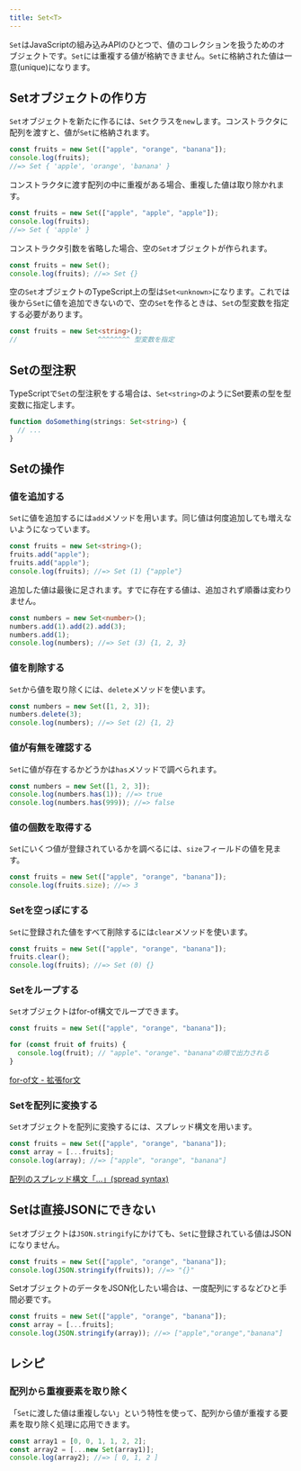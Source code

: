 ```yaml
---
title: Set<T>
---
```


`Set`はJavaScriptの組み込みAPIのひとつで、値のコレクションを扱うためのオブジェクトです。`Set`には重複する値が格納できません。`Set`に格納された値は一意(unique)になります。

## Setオブジェクトの作り方

`Set`オブジェクトを新たに作るには、`Set`クラスを`new`します。コンストラクタに配列を渡すと、値が`Set`に格納されます。

```typescript
const fruits = new Set(["apple", "orange", "banana"]);
console.log(fruits);
//=> Set { 'apple', 'orange', 'banana' }
```

コンストラクタに渡す配列の中に重複がある場合、重複した値は取り除かれます。

```typescript
const fruits = new Set(["apple", "apple", "apple"]);
console.log(fruits);
//=> Set { 'apple' }
```

コンストラクタ引数を省略した場合、空の`Set`オブジェクトが作られます。

```typescript
const fruits = new Set();
console.log(fruits); //=> Set {}
```

空の`Set`オブジェクトのTypeScript上の型は`Set<unknown>`になります。これでは後から`Set`に値を追加できないので、空の`Set`を作るときは、`Set`の型変数を指定する必要があります。

```typescript
const fruits = new Set<string>();
//                    ^^^^^^^^ 型変数を指定
```

## Setの型注釈

TypeScriptで`Set`の型注釈をする場合は、`Set<string>`のようにSet要素の型を型変数に指定します。

```typescript
function doSomething(strings: Set<string>) {
  // ...
}
```

## Setの操作

### 値を追加する

`Set`に値を追加するには`add`メソッドを用います。同じ値は何度追加しても増えないようになっています。

```typescript
const fruits = new Set<string>();
fruits.add("apple");
fruits.add("apple");
console.log(fruits); //=> Set (1) {"apple"}
```

追加した値は最後に足されます。すでに存在する値は、追加されず順番は変わりません。

```typescript
const numbers = new Set<number>();
numbers.add(1).add(2).add(3);
numbers.add(1);
console.log(numbers); //=> Set (3) {1, 2, 3}
```

### 値を削除する

`Set`から値を取り除くには、`delete`メソッドを使います。

```typescript
const numbers = new Set([1, 2, 3]);
numbers.delete(3);
console.log(numbers); //=> Set (2) {1, 2}
```

### 値が有無を確認する

`Set`に値が存在するかどうかは`has`メソッドで調べられます。

```typescript
const numbers = new Set([1, 2, 3]);
console.log(numbers.has(1)); //=> true
console.log(numbers.has(999)); //=> false
```

### 値の個数を取得する

`Set`にいくつ値が登録されているかを調べるには、`size`フィールドの値を見ます。

```typescript
const fruits = new Set(["apple", "orange", "banana"]);
console.log(fruits.size); //=> 3
```

### Setを空っぽにする

`Set`に登録された値をすべて削除するには`clear`メソッドを使います。

```typescript
const fruits = new Set(["apple", "orange", "banana"]);
fruits.clear();
console.log(fruits); //=> Set (0) {}
```

### Setをループする

`Set`オブジェクトはfor-of構文でループできます。

```typescript
const fruits = new Set(["apple", "orange", "banana"]);

for (const fruit of fruits) {
  console.log(fruit); // "apple"、"orange"、"banana"の順で出力される
}
```

[for-of文 - 拡張for文](../statements/for-of.md)

### Setを配列に変換する

`Set`オブジェクトを配列に変換するには、スプレッド構文を用います。

```typescript
const fruits = new Set(["apple", "orange", "banana"]);
const array = [...fruits];
console.log(array); //=> ["apple", "orange", "banana"]
```

[配列のスプレッド構文「...」(spread syntax)](../values-types-variables/array/spread-syntax-for-array.md)

## Setは直接JSONにできない

`Set`オブジェクトは`JSON.stringify`にかけても、`Set`に登録されている値はJSONになりません。

```typescript
const fruits = new Set(["apple", "orange", "banana"]);
console.log(JSON.stringify(fruits)); //=> "{}"
```

SetオブジェクトのデータをJSON化したい場合は、一度配列にするなどひと手間必要です。

```typescript
const fruits = new Set(["apple", "orange", "banana"]);
const array = [...fruits];
console.log(JSON.stringify(array)); //=> ["apple","orange","banana"]
```

## レシピ

### 配列から重複要素を取り除く

「`Set`に渡した値は重複しない」という特性を使って、配列から値が重複する要素を取り除く処理に応用できます。

```javascript
const array1 = [0, 0, 1, 1, 2, 2];
const array2 = [...new Set(array1)];
console.log(array2); //=> [ 0, 1, 2 ]
```
